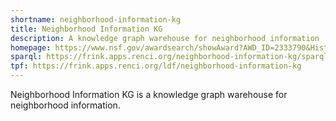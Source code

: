 ```yaml
---
shortname: neighborhood-information-kg
title: Neighborhood Information KG
description: A knowledge graph warehouse for neighborhood information
homepage: https://www.nsf.gov/awardsearch/showAward?AWD_ID=2333790&HistoricalAwards=false
sparql: https://frink.apps.renci.org/neighborhood-information-kg/sparql
tpf: https://frink.apps.renci.org/ldf/neighborhood-information-kg
---
```


Neighborhood Information KG is a knowledge graph warehouse for neighborhood information.

